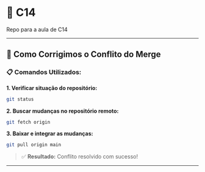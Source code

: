 # 🚀 C14
Repo para a aula de C14

---

## 🔧 Como Corrigimos o Conflito do Merge

### 📋 Comandos Utilizados:

**1. Verificar situação do repositório:**
```bash
git status
```

**2. Buscar mudanças no repositório remoto:**
```bash
git fetch origin
```

**3. Baixar e integrar as mudanças:**
```bash
git pull origin main
```

> ✅ **Resultado:** Conflito resolvido com sucesso!

---